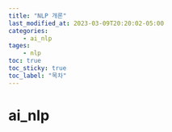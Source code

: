 ```yaml
---
title: "NLP 개론"
last_modified_at: 2023-03-09T20:20:02-05:00
categories:
    - ai_nlp
tages:
    - nlp
toc: true
toc_sticky: true
toc_label: "목차"
---
```




# ai_nlp